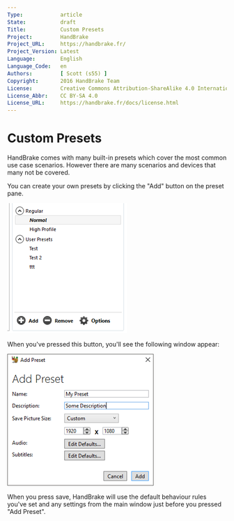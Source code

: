 ```yaml
---
Type:            article
State:           draft
Title:           Custom Presets
Project:         HandBrake
Project_URL:     https://handbrake.fr/
Project_Version: Latest
Language:        English
Language_Code:   en
Authors:         [ Scott (s55) ]
Copyright:       2016 HandBrake Team
License:         Creative Commons Attribution-ShareAlike 4.0 International
License_Abbr:    CC BY-SA 4.0
License_URL:     https://handbrake.fr/docs/license.html
---
```


Custom Presets
=============================

HandBrake comes with many built-in presets which cover the most common use case scenarios. However there are many scenarios and devices that many not be covered.

You can create your own presets by clicking the "Add" button on the preset pane.

![Preset Controls](../../images/windows/preset-controls.png "Preset Controls")

When you've pressed this button, you'll see the following window appear:

![Preset Add Window](../../images/windows/add-preset.png "Preset Add Window")

When you press save, HandBrake will use the default behaviour  rules you've set and any settings from the main window just before you pressed "Add Preset".

